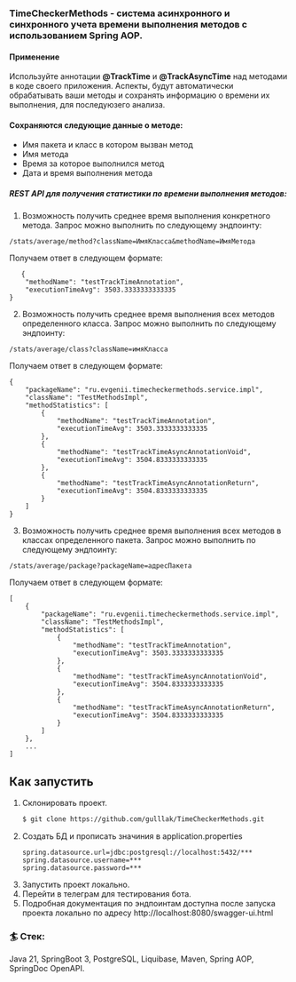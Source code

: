 ### TimeCheckerMethods - система асинхронного и синхронного учета времени выполнения методов с использованием Spring AOP.

#### Применение
Используйте аннотации **@TrackTime** и **@TrackAsyncTime** над методами в коде своего приложения. Аспекты, будут автоматически обрабатывать ваши методы и сохранять информацию о времени их выполнения, для последуюзего анализа.


#### Сохраняются следующие данные о методе:
- Имя пакета и класс в котором вызван метод
- Имя метода
- Время за которое выполнился метод
- Дата и время выполнения метода

##### REST API для получения статистики по времени выполнения методов:
1. Возможность получить среднее время выполнения конкретного метода.
Запрос можно выполнить по следующему эндпоинту:
```
/stats/average/method?className=ИмяКласса&methodName=ИмяМетода
```
Получаем ответ в следующем формате:
```
   {
    "methodName": "testTrackTimeAnnotation",
    "executionTimeAvg": 3503.3333333333335
}
   ```
2. Возможность получить среднее время выполнения всех методов определенного класса.
   Запрос можно выполнить по следующему эндпоинту:
```
/stats/average/class?className=имяКласса
```
Получаем ответ в следующем формате:
```
{
    "packageName": "ru.evgenii.timecheckermethods.service.impl",
    "className": "TestMethodsImpl",
    "methodStatistics": [
        {
            "methodName": "testTrackTimeAnnotation",
            "executionTimeAvg": 3503.3333333333335
        },
        {
            "methodName": "testTrackTimeAsyncAnnotationVoid",
            "executionTimeAvg": 3504.8333333333335
        },
        {
            "methodName": "testTrackTimeAsyncAnnotationReturn",
            "executionTimeAvg": 3504.8333333333335
        }
    ]
}
   ```

3. Возможность получить среднее время выполнения всех методов в классах определенного пакета.
   Запрос можно выполнить по следующему эндпоинту:
```
/stats/average/package?packageName=адресПакета
```
Получаем ответ в следующем формате:
```
[
    {
        "packageName": "ru.evgenii.timecheckermethods.service.impl",
        "className": "TestMethodsImpl",
        "methodStatistics": [
            {
                "methodName": "testTrackTimeAnnotation",
                "executionTimeAvg": 3503.3333333333335
            },
            {
                "methodName": "testTrackTimeAsyncAnnotationVoid",
                "executionTimeAvg": 3504.8333333333335
            },
            {
                "methodName": "testTrackTimeAsyncAnnotationReturn",
                "executionTimeAvg": 3504.8333333333335
            }
        ]
    },
    ...
]
   ```

## Как запустить

1. Склонировать проект.
    ```bash
   $ git clone https://github.com/gulllak/TimeCheckerMethods.git
   ```
2. Создать БД и прописать значиния в application.properties
    ```
   spring.datasource.url=jdbc:postgresql://localhost:5432/***
   spring.datasource.username=***
   spring.datasource.password=***
   ```
3. Запустить проект локально.
4. Перейти в телеграм для тестирования бота.
5. Подробная документация по эндпоинтам доступна после запуска проекта локально по адресу http://localhost:8080/swagger-ui.html

### 🏄 Стек:
Java 21, SpringBoot 3, PostgreSQL, Liquibase, Maven, Spring AOP, SpringDoc OpenAPI.
